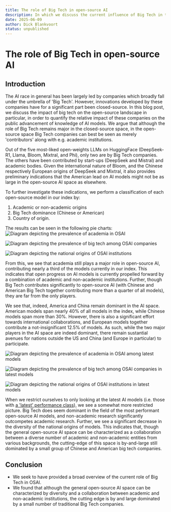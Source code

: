 ```yaml
---
title: The role of Big Tech in open-source AI
description: In which we discuss the current influence of Big Tech in the open-source AI space
date: 2025-06-09
author: Dick Blankvoort
status: unpublished
---
```

# The role of Big Tech in open-source AI
<author :author="author"></author>
<date :date="date"></date>

<!-- Goal of the blog post: Quantify and interpret the current position of big tech companies in open-source AI, using our index. -->

<!-- Introduction heading -->
## Introduction
<!-- Goal of the blog post + what we will conclude. -->
The AI race in general has been largely led by companies which broadly fall under the umbrella of 'Big Tech'. However, innovations developed by these companies have for a significant part been closed-source. In this blog post, we discuss the impact of big tech on the open-source landscape in particular, in order to quantify the relative impact of these companies on the public advancement of knowledge of AI models. We argue that although the role of Big Tech remains major in the closed-source space, in the open-source space Big Tech companies can best be seen as merely 'contributors' along with e.g. academic institutions.

<!-- What we can gather from the 'most popular' OS models -->
Out of the five most-liked open-weights LLMs on HuggingFace (DeepSeek-R1, Llama, Bloom, Mixtral, and Phi), only two are by Big Tech companies. The others have been contributed by start-ups (DeepSeek and Mistral) and academic bodies. Given the international nature of Bloom, and the Chinese respectively European origins of DeepSeek and Mixtral, it also provides preliminary indications that the American lead on AI models might not be as large in the open-source AI space as elsewhere.

<!-- Laying out a more thorough investigation based on our index. -->
To further investigate these indications, we perform a classification of each open-source model in our index by:
1. Academic or non-academic origins
2. Big Tech dominance (Chinese or American)
3. Country of origin.

<!-- Investigation 1: looking at the general model share. -->
The results can be seen in the following pie charts:
![Diagram depicting the prevalence of academia in OSAI](/images/academic_pie.png "Academic prevalence in OSAI")

![Diagram depicting the prevalence of big tech among OSAI companies](/images/big_tech_pie.png "Big Tech prevalence in OSAI")

![Diagram depicting the national origins of OSAI institutions](/images/national_origins_pie.png "National origins in OSAI")

<!-- Describing the results on a high level. -->
From this, we see that academia still plays a major role in open-source AI, contributing nearly a third of the models currently in our index. This indicates that open progress on AI models is currently propelled forward by a combination of academic and non-academic institutions. Further, though Big Tech contributes significantly to open-source AI (with Chinese and American Big Tech together contributing more than a quarter of all models), they are far from the only players.

<!-- Interpreting these results. -->
We see that, indeed, America and China remain dominant in the AI space. American models span nearly 40% of all models in the index, while Chinese models span more than 30%. However, there is also a significant effort towards international collaborations, and European models together contribute a not-insignificant 12.5% of models. As such, while the two major players in the AI space are indeed dominant, there remain sustantial avenues for nations outside the US and China (and Europe in particular) to participate.

<!-- Investigation 2: looking at the share of latest models -->
![Diagram depicting the prevalence of academia in OSAI among latest models](/images/academic_pie_latest.png "Academic prevalence in OSAI among latest models")

![Diagram depicting the prevalence of big tech among OSAI companies in latest models](/images/big_tech_pie_latest.png "Big Tech prevalence in OSAI among latest models")

![Diagram depicting the national origins of OSAI institutions in latest models](/images/national_origins_pie_latest.png "National origins in OSAI among latest models")

<!-- Interpreting these results. -->
When we restrict ourselves to only looking at the latest AI models (i.e. those with [a 'latest' performance class](https://osai-index.eu/news/performance-classes)), we see a somewhat more restricted picture. Big Tech does seem dominant in the field of the most performant open-source AI models, and non-academic research significantly outcompetes academic research. Further, we see a significant decrease in the diversity of the national origins of models. This indicates that, though the general open-source AI space can be characterized as a collaboration between a diverse number of academic and non-academic entities from various backgrounds, the cutting-edge of this space is by-and-large still dominated by a small group of Chinese and American big tech companies.

<!-- Conclusion header -->
## Conclusion
<!-- Conclusion -->
- We seek to have provided a broad overview of the current role of Big Tech in OSAI.
- We found that although the general open-source AI space can be characterized by diversity and a collaboration between academic and non-academic institutions, the cutting edge is by and large dominated by a small number of traditional Big Tech companies.